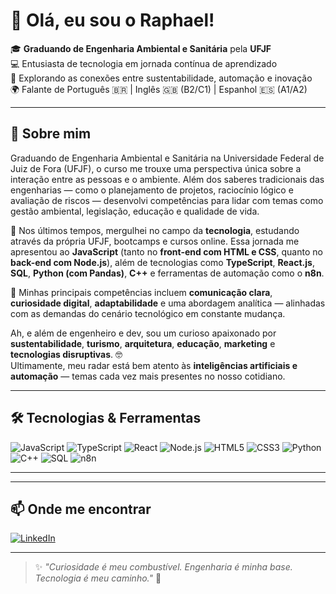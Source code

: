 # 👋 Olá, eu sou o Raphael!

🎓 **Graduando de Engenharia Ambiental e Sanitária** pela **UFJF**  
💻 Entusiasta de tecnologia em jornada contínua de aprendizado  
🌱 Explorando as conexões entre sustentabilidade, automação e inovação  
🌍 Falante de Português 🇧🇷 | Inglês 🇬🇧 (B2/C1) | Espanhol 🇪🇸 (A1/A2)

---

## 🧠 Sobre mim

Graduando de Engenharia Ambiental e Sanitária na Universidade Federal de Juiz de Fora (UFJF), o curso me trouxe uma perspectiva única sobre a interação entre as pessoas e o ambiente. Além dos saberes tradicionais das engenharias — como o planejamento de projetos, raciocínio lógico e avaliação de riscos — desenvolvi competências para lidar com temas como gestão ambiental, legislação, educação e qualidade de vida.

🚀 Nos últimos tempos, mergulhei no campo da **tecnologia**, estudando através da própria UFJF, bootcamps e cursos online. Essa jornada me apresentou ao **JavaScript** (tanto no **front-end com HTML e CSS**, quanto no **back-end com Node.js**), além de tecnologias como **TypeScript**, **React.js**, **SQL**, **Python (com Pandas)**, **C++** e ferramentas de automação como o **n8n**.

🧩 Minhas principais competências incluem **comunicação clara**, **curiosidade digital**, **adaptabilidade** e uma abordagem analítica — alinhadas com as demandas do cenário tecnológico em constante mudança.

Ah, e além de engenheiro e dev, sou um curioso apaixonado por **sustentabilidade**, **turismo**, **arquitetura**, **educação**, **marketing** e **tecnologias disruptivas**. 🤓  
Ultimamente, meu radar está bem atento às **inteligências artificiais e automação** — temas cada vez mais presentes no nosso cotidiano.

---

## 🛠️ Tecnologias & Ferramentas

![JavaScript](https://img.shields.io/badge/-JavaScript-F7DF1E?style=flat&logo=javascript&logoColor=black)
![TypeScript](https://img.shields.io/badge/-TypeScript-3178C6?style=flat&logo=typescript&logoColor=white)
![React](https://img.shields.io/badge/-React-20232A?style=flat&logo=react&logoColor=61DAFB)
![Node.js](https://img.shields.io/badge/-Node.js-43853D?style=flat&logo=node.js&logoColor=white)
![HTML5](https://img.shields.io/badge/-HTML5-E34F26?style=flat&logo=html5&logoColor=white)
![CSS3](https://img.shields.io/badge/-CSS3-1572B6?style=flat&logo=css3&logoColor=white)
![Python](https://img.shields.io/badge/-Python-3776AB?style=flat&logo=python&logoColor=white)
![C++](https://img.shields.io/badge/-C++-00599C?style=flat&logo=c%2B%2B&logoColor=white)
![SQL](https://img.shields.io/badge/-SQL-4479A1?style=flat&logo=mysql&logoColor=white)
![n8n](https://img.shields.io/badge/-n8n-EF6C00?style=flat&logo=n8n&logoColor=white)

---
<!-- 
## 📊 GitHub Stats

![Raphael's GitHub Stats](https://github-readme-stats.vercel.app/api?username=SEU_USUARIO_AQUI&show_icons=true&theme=default)
-->
---

## 📫 Onde me encontrar

[![LinkedIn](https://img.shields.io/badge/-LinkedIn-blue?style=flat&logo=linkedin&logoColor=white)](https://linkedin.com/in/raphaeldm)

---

> ✨ _"Curiosidade é meu combustível. Engenharia é minha base. Tecnologia é meu caminho."_ 🚀
